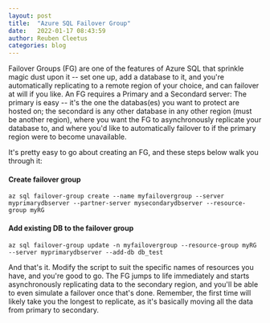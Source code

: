 ```yaml
---
layout: post
title:  "Azure SQL Failover Group"
date:   2022-01-17 08:43:59
author: Reuben Cleetus
categories: blog
---
```


Failover Groups (FG) are one of the features of Azure SQL that sprinkle magic dust upon it -- set one up, add a database to it, and you're automatically replicating to a remote region of your choice, and can failover at will if you like. An FG requires a Primary and a Secondard server: The primary is easy -- it's the one the databas(es) you want to protect are hosted on; the secondard is any other database in any other region (must be another region), where you want the FG to asynchronously replicate your database to, and where you'd like to automatically failover to if the primary region were to become unavailable.

It's pretty easy to go about creating an FG, and these steps below walk you through it:
 
#### Create failover group
`az sql failover-group create --name myfailovergroup --server myprimarydbserver --partner-server mysecondarydbserver --resource-group myRG`

#### Add existing DB to the failover group
`az sql failover-group update -n myfailovergroup --resource-group myRG --server myprimarydbserver --add-db db_test`
 
And that's it. Modify the script to suit the specific names of resources you have, and you're good to go. The FG jumps to life immediately and starts asynchronously replicating data to the secondary region, and you'll be able to even simulate a failover once that's done. Remember, the first time will likely take you the longest to replicate, as it's basically moving all the data from primary to secondary.

